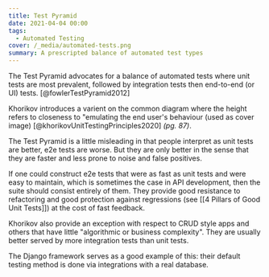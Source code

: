 ```yaml
---
title: Test Pyramid
date: 2021-04-04 00:00
tags:
  - Automated Testing
cover: /_media/automated-tests.png
summary: A prescripted balance of automated test types
---
```


The Test Pyramid advocates for a balance of automated tests where unit tests are most prevalent, followed by integration tests then end-to-end (or UI) tests. [@fowlerTestPyramid2012]

Khorikov introduces a varient on the common diagram where the height refers to closeness to "emulating the end user's behaviour (used as cover image) [@khorikovUnitTestingPrinciples2020] *(pg. 87)*.

The Test Pyramid is a little misleading in that people interpret as unit tests are better, e2e tests are worse. But they are only better in the sense that they are faster and less prone to noise and false positives.

If one could construct e2e tests that were as fast as unit tests and were easy to maintain, which is sometimes the case in API development, then the suite should consist entirely of them. They provide good resistance to refactoring and good protection against regressions (see [[4 Pillars of Good Unit Tests]]) at the cost of fast feedback.

Khorikov also provide an exception with respect to CRUD style apps and others that have little "algorithmic or business complexity". They are usually better served by more integration tests than unit tests.

The Django framework serves as a good example of this: their default testing method is done via integrations with a real database.